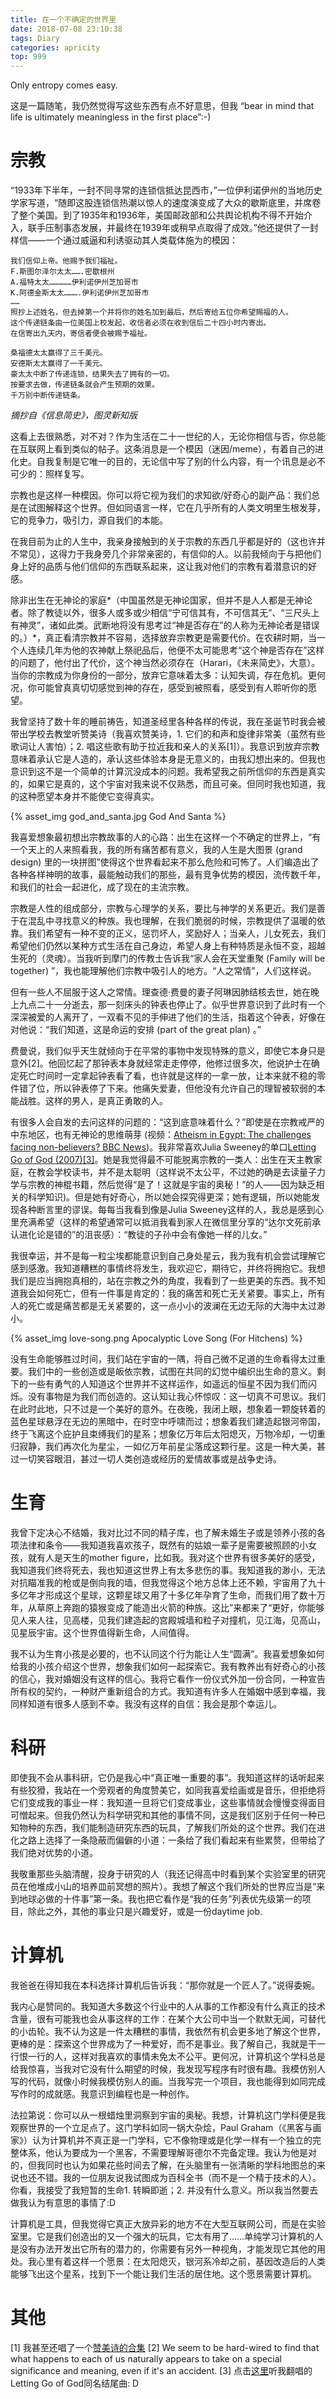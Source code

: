 ```yaml
---
title: 在一个不确定的世界里
date: 2018-07-08 23:10:38
tags: Diary
categories: apricity
top: 999
---
```


Only entropy comes easy.

<!--more-->

这是一篇随笔，我仍然觉得写这些东西有点不好意思，但我 “bear in mind that life is ultimately meaningless in the first place”:-)



# 宗教

“1933年下半年，一封不同寻常的连锁信抵达昆西市，”一位伊利诺伊州的当地历史学家写道，“随即这股连锁信热潮以惊人的速度演变成了大众的歇斯底里，并席卷了整个美国。到了1935年和1936年，美国邮政部和公共舆论机构不得不开始介入，联手压制事态发展，并最终在1939年或稍早点取得了成效。”他还提供了一封样信——一个通过威逼和利诱驱动其人类载体施为的模因：

```
我们信仰上帝。他赐予我们福祉。
F.斯图尔泽尔太太…….密歇根州
A.福特太太……………伊利诺伊州芝加哥市
K.阿德金斯太太……….伊利诺伊州芝加哥市
……
照抄上述姓名，但去掉第一个并将你的姓名加到最后，然后寄给五位你希望赐福的人。
这个传递链条由一位美国上校发起，收信者必须在收到信后二十四小时内寄出。
在信寄出九天内，寄信者便会被赐予福祉。

桑福德太太赢得了三千美元。
安德斯太太赢得了一千美元。
豪太太中断了传递连锁，结果失去了拥有的一切。
按要求去做，传递链条就会产生预期的效果。
千万别中断传递链条。
```

*摘抄自《信息简史》，图灵新知版*

这看上去很熟悉，对不对？作为生活在二十一世纪的人，无论你相信与否，你总能在互联网上看到类似的帖子。这条消息是一个模因（迷因/meme），有着自己的进化史。自我复制是它唯一的目的，无论信中写了别的什么内容，有一个讯息是必不可少的：照样复写。

宗教也是这样一种模因。你可以将它视为我们的求知欲/好奇心的副产品：我们总是在试图解释这个世界。但如同语言一样，它在几乎所有的人类文明里生根发芽，它的竞争力，吸引力，源自我们的本能。

在我目前为止的人生中，我亲身接触到的关于宗教的东西几乎都是好的（这也许并不常见），这得力于我身旁几个非常亲密的，有信仰的人。以前我倾向于与把他们身上好的品质与他们信仰的东西联系起来，这让我对他们的宗教有着潜意识的好感。


除非出生在无神论的家庭*（中国虽然是无神论国家，但并不是人人都是无神论者。除了教徒以外，很多人或多或少相信“宁可信其有，不可信其无”、“三尺头上有神灵”，诸如此类。武断地将没有思考过“神是否存在”的人称为无神论者是错误的。）*，真正看清宗教并不容易，选择放弃宗教更是需要代价。在农耕时期，当一个人连续几年为他的农神献上祭祀品后，他便不太可能思考“这个神是否存在”这样的问题了，他付出了代价，这个神当然必须存在（Harari，《未来简史》，大意）。当你的宗教成为你身份的一部分，放弃它意味着太多：认知失调，存在危机。更何况，你可能曾真真切切感觉到神的存在，感受到被照看，感受到有人聆听你的愿望。



我曾坚持了数十年的睡前祷告，知道圣经里各种各样的传说，我在圣诞节时我会被带出学校去教堂听赞美诗（我喜欢赞美诗，1. 它们的和声和旋律非常美（虽然有些歌词让人害怕）；2. 唱这些歌有助于拉近我和亲人的关系[1]）。我意识到放弃宗教意味着承认它是人造的，承认这些体验本身是无意义的，由我幻想出来的。但我也意识到这不是一个简单的计算沉没成本的问题。我希望我之前所信仰的东西是真实的，如果它是真的，这个宇宙对我来说不仅熟悉，而且可亲。但同时我也知道，我的这种愿望本身并不能使它变得真实。

{% asset_img god_and_santa.jpg  God And Santa %}

我喜爱想象最初想出宗教故事的人的心路：出生在这样一个不确定的世界上，“有一个天上的人来照看我，我的所有痛苦都有意义，我的人生是大图景 (grand design) 里的一块拼图”使得这个世界看起来不那么危险和可怖了。人们编造出了各种各样神明的故事，最能触动我们的那些，最有竞争优势的模因，流传数千年，和我们的社会一起进化，成了现在的主流宗教。

宗教是人性的组成部分，宗教与心理学的关系，要比与神学的关系更近。我们是善于在混乱中寻找意义的种族。我也理解，在我们脆弱的时候，宗教提供了温暖的依靠。我们希望有一种不变的正义，惩罚坏人，奖励好人；当亲人，儿女死去，我们希望他们仍然以某种方式生活在自己身边，希望人身上有种特质是永恒不变，超越生死的（灵魂）。当我听到摩门的传教士告诉我“家人会在天堂重聚 (Family will be together) ”，我也能理解他们宗教中吸引人的地方。“人之常情”，人们这样说。

但有一些人不屈服于这人之常情。理查德·费曼的妻子阿琳因肺结核去世，她在晚上九点二十一分逝去，那一刻床头的钟表也停止了。似乎世界意识到了此时有一个深深被爱的人离开了，一双看不见的手伸进了他们的生活，指着这个钟表，好像在对他说：“我们知道，这是命运的安排 (part of the great plan) 。”

费曼说，我们似乎天生就倾向于在平常的事物中发现特殊的意义，即使它本身只是意外[2]。他回忆起了那钟表本身就经常走走停停，他修过很多次，他说护士在确定死亡时间时一定拿起钟表看了看，也许就是这样的一拿一放，让本来就不稳的零件错了位，所以钟表停了下来。他痛失爱妻，但他没有允许自己的理智被软弱的本能战胜。这样的男人，是真正勇敢的人。

有很多人会自发的去问这样的问题的：“这到底意味着什么？”即使是在宗教戒严的中东地区，也有无神论的思维萌芽 (视频：[Atheism in Egypt: The challenges facing non-believers? BBC News](https://www.youtube.com/watch?v=UMvFSX00PAI))。我非常喜欢Julia Sweeney的单口[Letting Go of God (2007)[3]](https://www.youtube.com/watch?v=KiU5ht5W_lk&t=1206s)。她是我觉得最不可能脱离宗教的一类人：出生在天主教家庭，在教会学校读书，并不是太聪明（这样说不太公平，不过她的确是去读量子力学与宗教的神棍书籍，然后觉得“是了！这就是宇宙的奥秘！”的人——因为缺乏相关的科学知识)。但是她有好奇心，所以她会探究得更深；她有逻辑，所以她能发现各种断言里的谬误。每每当我看到像是Julia Sweeney这样的人，我总是感到心里充满希望（这样的希望通常可以抵消我看到家人在微信里分享的“达尔文死前承认进化论是错的”的沮丧感）：“教徒的子孙中会有像她一样的儿女。”



我很幸运，并不是每一粒尘埃都能意识到自己身处星云，我为我有机会尝试理解它感到感激。我知道糟糕的事情终将发生，我欢迎它，期待它，并终将拥抱它。我想我们是应当拥抱真相的，站在宗教之外的角度，我看到了一些更美的东西。我不知道我会如何死亡，但有一件事是肯定的：我的痛苦和死亡无关紧要。事实上，所有人的死亡或是痛苦都是无关紧要的，这一点小小的波澜在无边无际的大海中太过渺小。

{% asset_img love-song.png  Apocalyptic Love Song (For Hitchens) %}


没有生命能够胜过时间，我们站在宇宙的一隅，将自己微不足道的生命看得太过重要。我们中的一些创造或是皈依宗教，试图在共同的幻觉中编织出生命的意义。剩下的一些有勇气的人知道这个世界并不这样运作，如遥远的恒星不因为我们而闪烁。没有事物是为我们而创造的。这认知让我心怀惊叹：这一切真不可思议。我们在此时此地，只不过是一个美好的意外。在夜晚，我闭上眼，想象着一颗旋转着的蓝色星球悬浮在无边的黑暗中，在时空中呼啸而过；想象着我们建造起银河帝国，终于飞离这个庇护且束缚我们的星系；想象亿万年后太阳熄灭，万物冷却，一切重归寂静，我们再次化为星尘，一如亿万年前星尘落成这颗行星。这是一种大美，甚过一切笑容眼泪，甚过一切人类创造或经历的爱情故事或是战争史诗。



# 生育



我曾下定决心不结婚，我对比过不同的精子库，也了解未婚生子或是领养小孩的各项法律和条令——我知道我喜欢孩子，既然有的姑娘一辈子是需要被照顾的小女孩，就有人是天生的mother figure，比如我。我对这个世界有很多美好的感受，我知道我们终将死去，我也知道这世界上有太多悲伤的事。我知道我的渺小，无法对抗瞄准我的枪或是倒向我的墙，但我觉得这个地方总体上还不赖，宇宙用了九十多亿年才形成这个星球，这颗星球又用了十多亿年孕育了生命，而我们用了数十万年，从草原上奔跑的猿猴变成了能造出火箭的种族。这比”来都来了“更好，你能够见人来人往，见高楼，见我们建造起的宫殿城墙和粒子对撞机，见江海，见高山，见星辰宇宙。这个世界值得新生命，人间值得。



我不认为生育小孩是必要的，也不认同这个行为能让人生“圆满”。我喜爱想象如何给我的小孩介绍这个世界，想象我们如何一起探索它。我有教养出有好奇心的小孩的信心，我对婚姻没有这样的信心。我将它看作一份仪式外加一份合同，一种宣告所有权的契约，一种财产重新组合的方式。我知道有许多人在婚姻中感到幸福，我同样知道有很多人感到不幸。我没有这样的自信：我会是那个幸运儿。



# 科研



即使我不会从事科研，它仍是我心中“真正唯一重要的事”。我知道这样的话听起来有些狡猾，我站在一个旁观者的角度赞美它，如同我喜爱绘画或是音乐，但拒绝将它们变成我的事业一样：我知道一旦将它们变成事业，这些事情就会慢慢变得面目可憎起来。但我仍然认为科学研究和其他的事情不同，这是我们区别于任何一种已知物种的东西，我们能制造研究东西的玩具，了解我们所处的这个世界。我们在进化之路上选择了一条隐蔽而偏僻的小道：一条给了我们看起来有些累赘，但带给了我们绝对优势的小道。



我敬重那些头脑清醒，投身于研究的人（我还记得高中时看到某个实验室里的研究员在他堆成小山的培养皿前冥想的照片）。我想了解这个我们所处的世界应当是“来到地球必做的十件事”第一条。我也把它看作是“我的任务”列表优先级第一的项目，除此之外，其他的事业只是兴趣爱好，或是一份daytime job. 



# 计算机



我爸爸在得知我在本科选择计算机后告诉我：“那你就是一个匠人了。”说得委婉。

我内心是赞同的。我知道大多数这个行业中的人从事的工作都没有什么真正的技术含量，很有可能我也会从事这样的工作：在某个大公司中当一个默默无闻，可替代的小齿轮。我不认为这是一件太糟糕的事情，我依然有机会更多地了解这个世界，更棒的是：探索这个世界成为了一种爱好，而不是事业。我了解自己，我就是干一行恨一行的人，这样对我喜欢的事情未免太不公平。更何况，计算机这个学科总是给我惊喜，当我对它没有什么期望的时候，我发现写程序有时很有趣。我模仿别人写的代码，就像小时候我模仿别人的画。当我写完一个项目，我也能得到如同完成写作时的成就感。我意识到编程也是一种创作。



法拉第说：你可以从一根蜡烛里洞察到宇宙的奥秘。我想，计算机这门学科便是我观察世界的一个立足点了。这门学科如同一锅大杂烩，Paul Graham（《黑客与画家》）认为计算机并不真正是一门学科，它不像物理或是化学一样有一个独立的完整体系，他认为要成为一个黑客，不需要理解哥德尔不完备定理。我认为他是对的，但我同时也认为如果花些时间去了解，在头脑里有一张清晰的学科地图总的来说也还不错。我的一位朋友说我试图成为百科全书（而不是一个精于技术的人）。你看，我接受了我短暂的生命1. 转瞬即逝；2. 并没有什么意义。所以我当然要去做我认为有意思的事情了:D



计算机是工具，但我觉得它真正大放异彩的地方不在大型互联网公司，而是在实验室里。它是我们创造出的又一个强大的玩具，它太有用了……单纯学习计算机的人是没有办法开发出它所有的潜力的，你需要有另外一种视角，才能发现它其他的用处。我心里有着这样一个愿景：在太阳熄灭，银河系冷却之前，基因改造后的人类能够飞出这个星系，找到下一个能让我们生活的居住地。这个愿景需要计算机。



# 其他
[1] 我甚至还唱了一个[赞美诗的合集](http://music.163.com/#/album?id=35072594)
[2] We seem to be hard-wired to find that what happens to each of us naturally appears to take on a special significance and meaning, even if it's an accident.
[3] 点击[这里](http://music.163.com/#/m/song?id=553431456&userid=124192403)听我翻唱的Letting Go of God同名结尾曲: D
